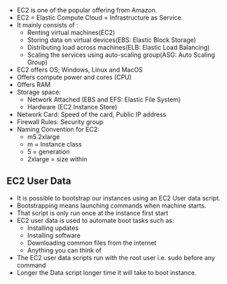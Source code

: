 
-  EC2 is one of the popular offering from Amazon.
-  EC2 = Elastic Compute Cloud = Infrastructure as Service.
-  It mainly consists of :
	- Renting virtual machines(EC2)
	- Storing data on virtual devices(EBS: Elastic Block Storage)
	- Distributing load across machines(ELB: Elastic Load Balancing)
	- Scaling the services using auto-scaling group(ASG: Auto Scaling Group)
- EC2 offers OS; Windows, Linux and MacOS
- Offers compute power and cores (CPU)
- Offers RAM
- Storage space:
	- Network Attached (EBS and EFS: Elastic File System)
	- Hardware (EC2 Instance Store)
- Network Card: Speed of the card, Public IP address
- Firewall Rules: Security group
- Naming Convention for EC2:
	- m5.2xlarge
	- m = Instance class
	- 5 = generation
	- 2xlarge = size within


## EC2 User Data

- It is possible to bootstrap our instances using an EC2 User data script.
- Bootstrapping means launching commands when machine starts.
- That script is only run once at the instance first start
- EC2 user data is used to automate boot tasks such as:
	- Installing updates
	- Installing software
	- Downloading common files from the internet 
	- Anything you can think of
- The EC2 user data scripts run with the root user i.e. sudo before any command
- Longer the Data script longer time it will take to boot instance.
